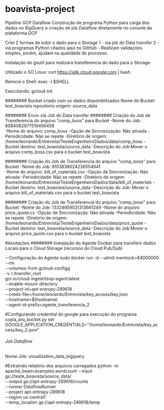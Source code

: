 # boavista-project
 Pipeline GCP Dataflow
 Construção de programa Python para carga dos dados no BigQuery e criação de job Dataflow diretamente no console da plataforma GCP

Criei 2 formas de subir o dado para o Storage
1 - via job do Data transfer
2 - via programas Python citados aqui no GitHub - Realizam validações simples, porém, ajudam na qualidade do processo.

Instalação do gsutil para realizara transferencia do dado para o Storage

Utilizado o SO Linux:
curl https://sdk.cloud.google.com | bash

Reinicie o Shell:
exec -l $SHELL

Executando:
gcloud init

######## Bucket criado com os dados disponibilizados
Nome do Bucket: test_boavista
repositorio origem: source_data

######## Envio via Job do Data transfer
######## Criação do Job de Transferencia do arquivo "comp_boss" para Bucket
-Nome do Job: 8084082977519456458  
-Nome do arquivo: comp_boss
-Opção de Sincronização: Não ativada
-Periodicidade: Não se repete
-Diretório de origem: /home/leonardo/Entrevista/TesteEngenheiroDados/data/comp_boss
-Bucket destino: test_boavista/source_data
-Descrição do Job:Mover o arquivo comp_boss.csv para o bucket test_boavista

######## Criação do Job de Transferencia do arquivo "comp_boss" para Bucket
-Nome do Job: 8153838024236554941  
-Nome do arquivo: bill_of_materials.csv
-Opção de Sincronização: Não ativada
-Periodicidade: Não se repete
-Diretório de origem: /home/leonardo/Entrevista/TesteEngenheiroDados/data/bill_of_materials
-Bucket destino: test_boavista/source_data
-Descrição do Job: Mover o arquivo bill_of_materials.csv para o bucket test_boavista

######## Criação do Job de Transferencia do arquivo "comp_boss" para Bucket
-Nome do Job: 13324659531313661249 
-Nome do arquivo: price_quote.cs
-Opção de Sincronização: Não ativada
-Periodicidade: Não se repete
-Diretório de origem: /home/leonardo/Entrevista/TesteEngenheiroDados/data/price_quote
-Bucket destino: test_boavista/source_data
-Descrição do Job:Mover o arquivo price_quote.csv para o bucket test_boavista


#Anotações
######## Instalação do Agente Docker para transferir dados Locais para o Cloud Storage (recursos do Cloud Pub/Sub)

--Configuração do Agente
sudo docker run -d --ulimit memlock=64000000 --rm \
--volumes-from gcloud-configg \
-v /:/transfer_root \
gcr.io/cloud-ingest/tsop-agent:latest \
--enable-mount-directory \
--project-id=apt-entropy-289618 \
--creds-file=/home/leonardo/Entrevista/key_access/key.json \
--hostname=$(hostname) \
--agent-id-prefix=agente_transferencia_2


#Configurando credential do google para execução do programa copia_arq_bucket.py
set GOOGLE_APPLICATION_CREDENTIALS="/home/leonardo/Entrevista/key_access/key_2.json"

###### Job Dataflow
Nome Job: visualization_data_bigquery

#Extraindo relatório dos arquivos carregados
python -m apache_beam.examples.wordcount --input gs://teste_boavista/source_data/ \
                                         --output gs://apt-entropy-289618/counts \
                                         --runner DataflowRunner \
                                         --project apt-entropy-289618 \
                                         --region us-central1 \
                                         --temp_location gs://apt-entropy-289618/temp  
